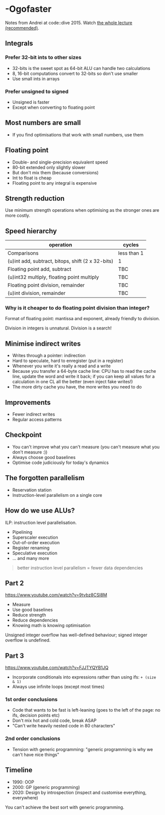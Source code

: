 # -Ogofaster
Notes from Andrei at code::dive 2015.  Watch [the whole lecture (recommended)](https://www.youtube.com/watch?v=vrfYLlR8X8k).

## Integrals
### Prefer 32-bit ints to other sizes
- 32-bits is the sweet spot as 64-bit ALU can handle two calculations
- 8, 16-bit computations convert to 32-bits so don't use smaller
- Use small ints in arrays

### Prefer unsigned to signed
- Unsigned is faster
- Except when converting to floating point

## Most numbers are small
- If you find optimisations that work with small numbers, use them

## Floating point
- Double- and single-precision equivalent speed
- 80-bit extended only slightly slower
- But don't mix them (because conversions)
- Int to float is cheap
- Floating point to any integral is expensive

## Strength reduction
Use minimum strength operations when optimising as the stronger ones are more
costly.

## Speed hierarchy
| operation | cycles |
|---|---|
| Comparisons | less than 1 |
| (u)int add, subtract, bitops, shift (2 x 32-bits) | 1 |
| Floating point add, subtract | TBC |
| (u)int32 multiply, floating point multiply | TBC |
| Floating point division, remainder | TBC |
| (u)int division, remainder | TBC |

### Why is it cheaper to do floating point division than integer?
Format of floating point: mantissa and exponent, already friendly to division.

Division in integers is unnatural. Division is a search!

## Minimise indirect writes
- Writes through a pointer: indirection
- Hard to speculate, hard to enregister (put in a register)
- Whenever you write it's really a read and a write
- Because you transfer a 64-byte cache line: CPU has to read the cache line, update the word and write it back; if you can keep all values for a calculation in one CL all the better (even inject fake writes!)
- The more dirty cache you have, the more writes you need to do

## Improvements
- Fewer indirect writes
- Regular access patterns

## Checkpoint
- You can't improve what you can't measure (you can't measure what you don't measure :))
- Always choose good baselines
- Optimise code judiciously for today's dynamics

## The forgotten parallelism
- Reservation station
- Instruction-level parallelism on a single core

## How do we use ALUs?
ILP: instruction level parallelisation.

- Pipelining
- Superscaler execution
- Out-of-order execution
- Register renaming
- Speculative execution
- ... and many more

> better instruction level parallelism = fewer data dependencies

## Part 2
https://www.youtube.com/watch?v=9tvbz8CSI8M

- Measure
- Use good baselines
- Reduce strength
- Reduce dependencies
- Knowing math is knowing optimisation

Unsigned integer overflow has well-defined behaviour; signed integer overflow
is undefined.

## Part 3
https://www.youtube.com/watch?v=FJJTYQYB1JQ

- Incorporate conditionals into expressions rather than using ifs: `+ (size & 1)`
- Always use infinite loops (except most times)

### 1st order conclusions
- Code that wants to be fast is left-leaning (goes to the left of the page: no
ifs, decision points etc)
- Don't mix hot and cold code, break ASAP
- "Can't write heavily nested code in 80 characters"

### 2nd order conclusions
- Tension with generic programming: "generic programming is why we can't have
  nice things"

## Timeline
- 1990: OOP
- 2000: GP (generic programming)
- 2020: Design by introspection (inspect and customise everything, everywhere)

You can't achieve the best sort with generic programming.

